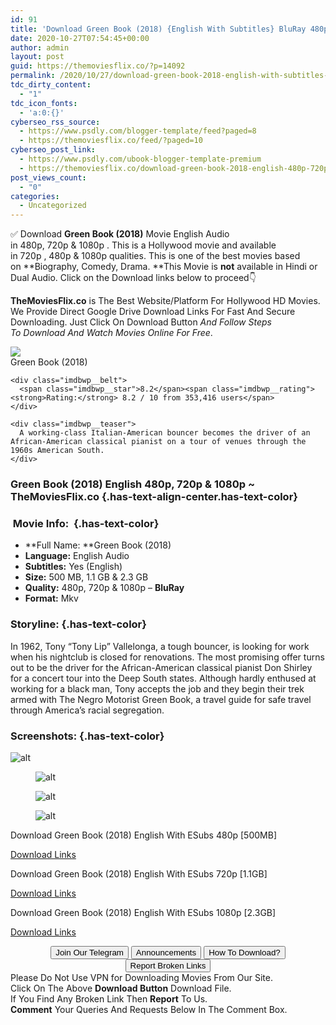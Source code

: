 ```yaml
---
id: 91
title: 'Download Green Book (2018) {English With Subtitles} BluRay 480p [500MB] || 720p [1.1GB] || 1080p [2.3GB]'
date: 2020-10-27T07:54:45+00:00
author: admin
layout: post
guid: https://themoviesflix.co/?p=14092
permalink: /2020/10/27/download-green-book-2018-english-with-subtitles-bluray-480p-500mb-720p-1-1gb-1080p-2-3gb/
tdc_dirty_content:
  - "1"
tdc_icon_fonts:
  - 'a:0:{}'
cyberseo_rss_source:
  - https://www.psdly.com/blogger-template/feed?paged=8
  - https://themoviesflix.co/feed/?paged=10
cyberseo_post_link:
  - https://www.psdly.com/ubook-blogger-template-premium
  - https://themoviesflix.co/download-green-book-2018-english-480p-720p-1080p/
post_views_count:
  - "0"
categories:
  - Uncategorized
---
```

✅ Download&nbsp;**Green Book (2018)**&nbsp;Movie&nbsp;English Audio in&nbsp;480p,&nbsp;720p&nbsp;&&nbsp;1080p&nbsp;. This is a Hollywood movie and available in&nbsp;720p&nbsp;,&nbsp;480p&nbsp;&&nbsp;1080p&nbsp;qualities. This is one of the best movies based on&nbsp;**Biography,&nbsp;Comedy,&nbsp;Drama.&nbsp;**This Movie is&nbsp;**not**&nbsp;available in Hindi or Dual Audio.&nbsp;Click on the Download links below to proceed👇

**TheMoviesFlix.co**&nbsp;is The Best Website/Platform For Hollywood HD Movies. We Provide Direct Google Drive Download Links For Fast And Secure Downloading. Just Click On Download Button&nbsp;_And Follow Steps To&nbsp;Download And Watch Movies Online For Free_.

<div class="imdbwp imdbwp--movie dark">
  <div class="imdbwp__thumb">
    <a class="imdbwp__link" target="_blank" title="Green Book" href="https://www.imdb.com/title/tt6966692/" rel="nofollow noopener noreferrer"><img class="imdbwp__img" src="https://m.media-amazon.com/images/M/MV5BYzIzYmJlYTYtNGNiYy00N2EwLTk4ZjItMGYyZTJiOTVkM2RlXkEyXkFqcGdeQXVyODY1NDk1NjE@._V1_SX300.jpg" /></a>
  </div>
  
  <div class="imdbwp__content">
    <div class="imdbwp__header">
      <span class="imdbwp__title">Green Book</span> (2018)
    </div>
    
    <div class="imdbwp__belt">
      <span class="imdbwp__star">8.2</span><span class="imdbwp__rating"><strong>Rating:</strong> 8.2 / 10 from 353,416 users</span>
    </div>
    
    <div class="imdbwp__teaser">
      A working-class Italian-American bouncer becomes the driver of an African-American classical pianist on a tour of venues through the 1960s American South.
    </div>
  </div>
</div>

### Green Book (2018) English 480p, 720p & 1080p ~ TheMoviesFlix.co {.has-text-align-center.has-text-color}

### &nbsp;Movie Info:&nbsp; {.has-text-color}

  * **Full Name:&nbsp;**Green Book (2018)
  * **Language:**&nbsp;English Audio
  * **Subtitles:**&nbsp;Yes (English)
  * **Size:**&nbsp;500 MB, 1.1 GB & 2.3 GB
  * **Quality:**&nbsp;480p, 720p & 1080p –&nbsp;**BluRay**
  * **Format:**&nbsp;Mkv

### Storyline: {.has-text-color}

In 1962, Tony “Tony Lip” Vallelonga, a tough bouncer, is looking for work when his nightclub is closed for renovations. The most promising offer turns out to be the driver for the African-American classical pianist Don Shirley for a concert tour into the Deep South states. Although hardly enthused at working for a black man, Tony accepts the job and they begin their trek armed with The Negro Motorist Green Book, a travel guide for safe travel through America’s racial segregation.

### Screenshots: {.has-text-color}<figure class="wp-block-image">

![alt](https://extraimage.com/images/2020/10/26/vlcsnap-2020-10-26-08h05m52s634.png) </figure> <figure class="wp-block-image">![alt](https://extraimage.com/images/2020/10/26/vlcsnap-2020-10-26-08h06m26s477.png)</figure> <figure class="wp-block-image">![alt](https://extraimage.com/images/2020/10/26/vlcsnap-2020-10-26-08h06m33s720.png)</figure> <figure class="wp-block-image">![alt](https://extraimage.com/images/2020/10/26/vlcsnap-2020-10-26-08h06m43s945.png)</figure> 

<p class="has-text-align-center has-text-color has-medium-font-size">
  Download Green Book (2018) English With ESubs 480p [500MB]
</p>

<span class="mb-center maxbutton-3-center"><span class="maxbutton-3-container mb-container"><a class="maxbutton-3 maxbutton maxbutton-post-button" target="_blank" rel="nofollow noopener noreferrer" href="https://coinquint.com/a18100/"><span class="mb-text">Download Links</span></a></span></span>

<p class="has-text-align-center has-text-color has-medium-font-size">
  Download Green Book (2018) English With ESubs 720p [1.1GB]
</p>

<span class="mb-center maxbutton-3-center"><span class="maxbutton-3-container mb-container"><a class="maxbutton-3 maxbutton maxbutton-post-button" target="_blank" rel="nofollow noopener noreferrer" href="https://coinquint.com/a18102/"><span class="mb-text">Download Links</span></a></span></span>

<p class="has-text-align-center has-text-color has-medium-font-size">
  Download Green Book (2018) English With ESubs 1080p [2.3GB]
</p>

<span class="mb-center maxbutton-3-center"><span class="maxbutton-3-container mb-container"><a class="maxbutton-3 maxbutton maxbutton-post-button" target="_blank" rel="nofollow noopener noreferrer" href="https://coinquint.com/a18105/"><span class="mb-text">Download Links</span></a></span></span>

<center>
</center>

<center>
  <a href="https://t.me/themoviesflixcom" target="_blank" data-wpel-link="external" rel="nofollow external noopener noreferrer"><button class="button button5">Join Our Telegram</button></a> <a href="https://themoviesflix.co/download-green-book-2018-english-480p-720p-1080p/#" target="_blank" data-wpel-link="external" rel="nofollow external noopener noreferrer"><button class="button button5">Announcements</button></a> <a href="https://themoviesflix.com/how-to-download/" target="_blank" data-wpel-link="external" rel="nofollow external noopener noreferrer"><button class="button button5">How To Download?</button></a> <a href="https://themoviesflix.co/download-green-book-2018-english-480p-720p-1080p/#" target="_blank" data-wpel-link="external" rel="nofollow external noopener noreferrer"><button class="button button5">Report Broken Links</button></a>
</center>

<div class="alert alert-danger">
  Please Do Not Use VPN for Downloading Movies From Our Site.
</div>

<div class="alert alert-success">
  Click On The Above <strong>Download Button</strong> Download File.
</div>

<div class="alert alert-warning">
  If You Find Any Broken Link Then <strong>Report</strong> To Us.
</div>

<div class="alert alert-info">
  <strong>Comment</strong> Your Queries And Requests Below In The Comment Box.
</div>